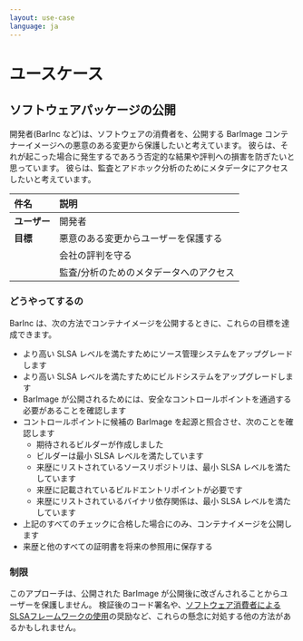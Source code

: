 ```yaml
---
layout: use-case
language: ja
---
```

# ユースケース

## ソフトウェアパッケージの公開

開発者(BarInc など)は、ソフトウェアの消費者を、公開する BarImage コンテナーイメージへの悪意のある変更から保護したいと考えています。
彼らは、それが起こった場合に発生するであろう否定的な結果や評判への損害を防ぎたいと思っています。
彼らは、監査とアドホック分析のためにメタデータにアクセスしたいと考えています。

| 件名         | 説明                                    |
| :----------- | :-------------------------------------- |
| **ユーザー** | 開発者                                  |
| **目標**     | 悪意のある変更からユーザーを保護する    |
|              | 会社の評判を守る                        |
|              | 監査/分析のためのメタデータへのアクセス |

### どうやってするの

BarInc は、次の方法でコンテナイメージを公開するときに、これらの目標を達成できます。

-   より高い SLSA レベルを満たすためにソース管理システムをアップグレードします
-   より高い SLSA レベルを満たすためにビルドシステムをアップグレードします
-   BarImage が公開されるためには、安全なコントロールポイントを通過する必要があることを確認します
-   コントロールポイントに候補の BarImage を起源と照合させ、次のことを確認します
    -   期待されるビルダーが作成しました
    -   ビルダーは最小 SLSA レベルを満たしています
    -   来歴にリストされているソースリポジトリは、最小 SLSA レベルを満たしています
    -   来歴に記載されているビルドエントリポイントが必要です
    -   来歴にリストされているバイナリ依存関係は、最小 SLSA レベルを満たしています
-   上記のすべてのチェックに合格した場合にのみ、コンテナイメージを公開します
-   来歴と他のすべての証明書を将来の参照用に保存する

### 制限

このアプローチは、公開された BarImage が公開後に改ざんされることからユーザーを保護しません。
検証後のコード署名や、[ソフトウェア消費者によるSLSAフレームワークの使用](/consuming-third-party-software.md)の奨励など、これらの懸念に対処する他の方法があるかもしれません。
